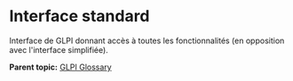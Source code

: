 Interface standard
==================

Interface de GLPI donnant accès à toutes les fonctionnalités (en
opposition avec l'interface simplifiée).

**Parent topic:** [GLPI Glossary](../../glpi/glossary.html)
